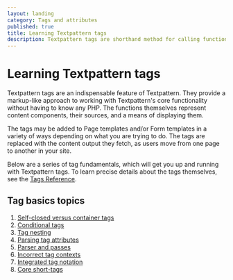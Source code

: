 ```yaml
---
layout: landing
category: Tags and attributes
published: true
title: Learning Textpattern tags
description: Textpattern tags are shorthand method for calling functions defined inside Textpattern core. Modelled after standard HTML tag syntax, Textpattern’s native tags are easy to learn and work interchangeably with HTML.
---
```


# Learning Textpattern tags

Textpattern tags are an indispensable feature of Textpattern. They provide a markup-like approach to working with Textpattern's core functionality without having to know any PHP. The functions themselves represent content components, their sources, and a means of displaying them.

The tags may be added to Page templates and/or Form templates in a variety of ways depending on what you are trying to do. The tags are replaced with the content output they fetch, as users move from one page to another in your site.

Below are a series of tag fundamentals, which will get you up and running with Textpattern tags. To learn precise details about the tags themselves, see the [Tags Reference](/tags/).

## Tag basics topics

1. [Self-closed versus container tags](/tags/tag-basics/self-closed-versus-container-tags)
2. [Conditional tags](/tags/tag-basics/conditional-tags)
3. [Tag nesting](/tags/tag-basics/tag-nesting)
4. [Parsing tag attributes](/tags/tag-basics/parsing-tag-attributes)
5. [Parser and passes](/tags/tag-basics/parser-and-passes)
6. [Incorrect tag contexts](/tags/tag-basics/incorrect-tag-contexts)
7. [Integrated tag notation](/tags/tag-basics/integrated-tag-notation)
8. [Core short-tags](/tags/tag-basics/core-short-tags)
